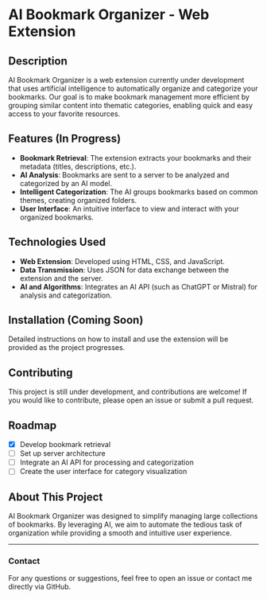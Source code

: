 # **AI Bookmark Organizer - Web Extension**

## **Description**
AI Bookmark Organizer is a web extension currently under development that uses artificial intelligence to automatically organize and categorize your bookmarks. Our goal is to make bookmark management more efficient by grouping similar content into thematic categories, enabling quick and easy access to your favorite resources.

## **Features (In Progress)**
- **Bookmark Retrieval**: The extension extracts your bookmarks and their metadata (titles, descriptions, etc.).
- **AI Analysis**: Bookmarks are sent to a server to be analyzed and categorized by an AI model.
- **Intelligent Categorization**: The AI groups bookmarks based on common themes, creating organized folders.
- **User Interface**: An intuitive interface to view and interact with your organized bookmarks.

## **Technologies Used**
- **Web Extension**: Developed using HTML, CSS, and JavaScript.
- **Data Transmission**: Uses JSON for data exchange between the extension and the server.
- **AI and Algorithms**: Integrates an AI API (such as ChatGPT or Mistral) for analysis and categorization.

## **Installation (Coming Soon)**
Detailed instructions on how to install and use the extension will be provided as the project progresses.

## **Contributing**
This project is still under development, and contributions are welcome! If you would like to contribute, please open an issue or submit a pull request.

## **Roadmap**
- [x] Develop bookmark retrieval
- [ ] Set up server architecture
- [ ] Integrate an AI API for processing and categorization
- [ ] Create the user interface for category visualization

## **About This Project**
AI Bookmark Organizer was designed to simplify managing large collections of bookmarks. By leveraging AI, we aim to automate the tedious task of organization while providing a smooth and intuitive user experience.

---

### **Contact**
For any questions or suggestions, feel free to open an issue or contact me directly via GitHub.
